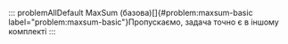 ::: problemAllDefault
MaxSum (базова)[]{#problem:maxsum-basic
label="problem:maxsum-basic"}Пропускаємо, задача точно є в іншому
комплекті
:::
